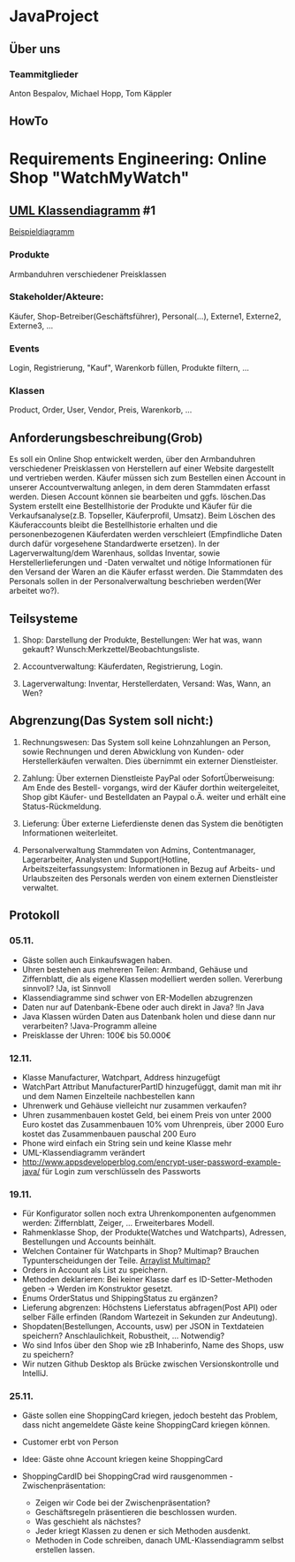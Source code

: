 # JavaProject
## Über uns
### Teammitglieder
Anton Bespalov, Michael Hopp, Tom Käppler
## HowTo

# Requirements Engineering: Online Shop "WatchMyWatch"
## [UML Klassendiagramm](https://www.lucidchart.com/invitations/accept/8876c528-b94f-460d-b4bf-f28249aa68e6) #1
[Beispieldiagramm](https://www.uml-diagrams.org/examples/online-shopping-domain-uml-diagram-example.html "Vorlage")
### Produkte
Armbanduhren verschiedener Preisklassen

### Stakeholder/Akteure:
Käufer, Shop-Betreiber(Geschäftsführer), Personal(...), Externe1, Externe2, Externe3, ...

### Events
Login, Registrierung, "Kauf", Warenkorb füllen, Produkte filtern, ... 

### Klassen
Product, Order, User, Vendor, Preis, Warenkorb, ...

## Anforderungsbeschreibung(Grob)
Es soll ein Online Shop entwickelt werden, über den Armbanduhren verschiedener Preisklassen von Herstellern 
auf einer Website dargestellt und vertrieben werden. Käufer müssen sich zum Bestellen einen Account in unserer 
Accountverwaltung anlegen, in dem deren Stammdaten erfasst werden. Diesen Account können sie bearbeiten und 
ggfs. löschen.Das System erstellt eine Bestellhistorie der Produkte und Käufer für die Verkaufsanalyse(z.B. 
Topseller, Käuferprofil, Umsatz). Beim Löschen des Käuferaccounts bleibt die Bestellhistorie erhalten und die 
personenbezogenen Käuferdaten werden verschleiert (Empfindliche Daten durch dafür vorgesehene Standardwerte 
ersetzen). In der Lagerverwaltung/dem Warenhaus, solldas Inventar, sowie Herstellerlieferungen und -Daten 
verwaltet und nötige Informationen für den Versand der Waren an die Käufer erfasst werden. Die Stammdaten des 
Personals sollen in der Personalverwaltung beschrieben werden(Wer arbeitet wo?).


## Teilsysteme
1. Shop: Darstellung der Produkte, Bestellungen: Wer hat was, wann gekauft? Wunsch:Merkzettel/Beobachtungsliste.

2. Accountverwaltung: Käuferdaten, Registrierung, Login.

3. Lagerverwaltung: Inventar, Herstellerdaten, Versand: Was, Wann, an Wen? 

## Abgrenzung(Das System soll nicht:)
1. Rechnungswesen: Das System soll keine Lohnzahlungen an Person, sowie Rechnungen und deren Abwicklung von Kunden- oder
Herstellerkäufen verwalten. Dies übernimmt ein externer Dienstleister.

2. Zahlung: Über externen Dienstleiste PayPal oder SofortÜberweisung: Am Ende des Bestell-
vorgangs, wird der Käufer dorthin weitergeleitet, Shop gibt Käufer- und Bestelldaten an 
Paypal o.Ä. weiter und erhält eine Status-Rückmeldung.

3. Lieferung: Über externe Lieferdienste denen das System die benötigten Informationen
weiterleitet.

4. Personalverwaltung Stammdaten von Admins, Contentmanager, Lagerarbeiter, Analysten und Support(Hotline, Arbeitszeiterfassungsystem: Informationen in Bezug auf Arbeits- und Urlaubszeiten des Personals werden von einem externen Dienstleister verwaltet.


## Protokoll

### 05.11.
- Gäste sollen auch Einkaufswagen haben.
- Uhren bestehen aus mehreren Teilen: Armband, Gehäuse und Ziffernblatt, die als eigene Klassen modelliert werden sollen. Vererbung sinnvoll? !Ja, ist Sinnvoll
- Klassendiagramme sind schwer von ER-Modellen abzugrenzen
- Daten nur auf Datenbank-Ebene oder auch direkt in Java? !In Java
- Java Klassen würden Daten aus Datenbank holen und diese dann nur verarbeiten? !Java-Programm alleine
- Preisklasse der Uhren: 100€ bis 50.000€

### 12.11.
 - Klasse Manufacturer, Watchpart, Address hinzugefügt
 - WatchPart Attribut ManufacturerPartID hinzugefüggt, damit man mit ihr und dem Namen Einzelteile nachbestellen kann
 - Uhrenwerk und Gehäuse vielleicht nur zusammen verkaufen?
 - Uhren zusammenbauen kostet Geld, bei einem Preis von unter 2000 Euro kostet das Zusammenbauen 10% vom Uhrenpreis, über 2000 Euro kostet das Zusammenbauen pauschal 200 Euro
 - Phone wird einfach ein String sein und keine Klasse mehr
 - UML-Klassendiagramm verändert
 - http://www.appsdeveloperblog.com/encrypt-user-password-example-java/ für Login zum verschlüsseln des Passworts
 
 ### 19.11.
 - Für Konfigurator sollen noch extra Uhrenkomponenten aufgenommen werden: Ziffernblatt, Zeiger, ... Erweiterbares Modell.
 - Rahmenklasse Shop, der Produkte(Watches und Watchparts), Adressen, Bestellungen und Accounts beinhält.
 - Welchen Container für Watchparts in Shop? Multimap? Brauchen Typunterscheidungen der Teile. [Arraylist Multimap?](https://github.com/google/guava/wiki/NewCollectionTypesExplained)
 - Orders in Account als List zu speichern.
 - Methoden deklarieren: Bei keiner Klasse darf es ID-Setter-Methoden geben -> Werden im Konstruktor gesetzt.
 - Enums OrderStatus und ShippingStatus zu ergänzen?
 - Lieferung abgrenzen: Höchstens Lieferstatus abfragen(Post API) oder selber Fälle erfinden (Random Wartezeit in Sekunden zur         Andeutung).
 - Shopdaten(Bestellungen, Accounts, usw) per JSON in Textdateien speichern? Anschlaulichkeit, Robustheit, ... Notwendig?
 - Wo sind Infos über den Shop wie zB Inhaberinfo, Name des Shops, usw zu speichern?
 - Wir nutzen Github Desktop als Brücke zwischen Versionskontrolle und IntelliJ.
 
 ### 25.11.
 - Gäste sollen eine ShoppingCard kriegen, jedoch besteht das Problem, dass nicht angemeldete Gäste keine ShoppingCard kriegen können. 
 - Customer erbt von Person
 - Idee: Gäste ohne Account kriegen keine ShoppingCard
 - ShoppingCardID bei ShoppingCrad wird rausgenommen
 -Zwischenpräsentation:
 
    - Zeigen wir Code bei der Zwischenpräsentation?
    - Geschäftsregeln präsentieren die beschlossen wurden.
    - Was geschieht als nächstes?
    - Jeder kriegt Klassen zu denen er sich Methoden ausdenkt.
    - Methoden in Code schreiben, danach UML-Klassendiagramm selbst erstellen lassen.
   
 
 
 
 
